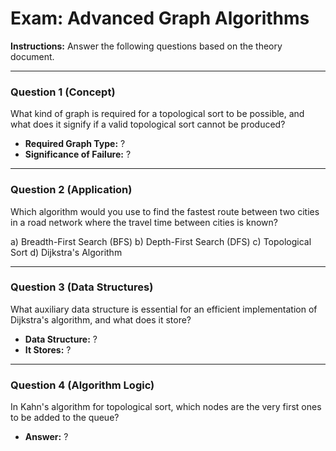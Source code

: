 
# Exam: Advanced Graph Algorithms

**Instructions:** Answer the following questions based on the theory document.

---

### Question 1 (Concept)

What kind of graph is required for a topological sort to be possible, and what does it signify if a valid topological sort cannot be produced?

- **Required Graph Type:** ?
- **Significance of Failure:** ?

---

### Question 2 (Application)

Which algorithm would you use to find the fastest route between two cities in a road network where the travel time between cities is known?

a) Breadth-First Search (BFS)
b) Depth-First Search (DFS)
c) Topological Sort
d) Dijkstra's Algorithm

---

### Question 3 (Data Structures)

What auxiliary data structure is essential for an efficient implementation of Dijkstra's algorithm, and what does it store?

- **Data Structure:** ?
- **It Stores:** ?

---

### Question 4 (Algorithm Logic)

In Kahn's algorithm for topological sort, which nodes are the very first ones to be added to the queue?

- **Answer:** ?

